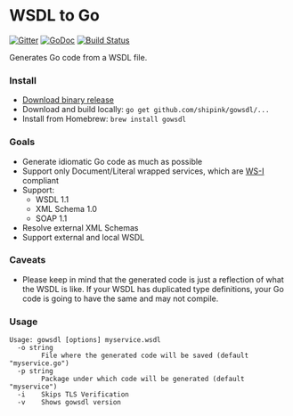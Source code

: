 # WSDL to Go

[![Gitter](https://badges.gitter.im/Join%20Chat.svg)](https://gitter.im/shipink/gowsdl?utm_source=badge&utm_medium=badge&utm_campaign=pr-badge&utm_content=badge)
[![GoDoc](https://godoc.org/github.com/shipink/gowsdl?status.svg)](https://godoc.org/github.com/shipink/gowsdl)
[![Build Status](https://travis-ci.org/shipink/gowsdl.svg?branch=master)](https://travis-ci.org/shipink/gowsdl)

Generates Go code from a WSDL file.

### Install

* [Download binary release](https://github.com/shipink/gowsdl/releases)
* Download and build locally: `go get github.com/shipink/gowsdl/...`
* Install from Homebrew: `brew install gowsdl`

### Goals
* Generate idiomatic Go code as much as possible
* Support only Document/Literal wrapped services, which are [WS-I](http://ws-i.org/) compliant
* Support:
	* WSDL 1.1
	* XML Schema 1.0
	* SOAP 1.1
* Resolve external XML Schemas
* Support external and local WSDL

### Caveats
* Please keep in mind that the generated code is just a reflection of what the WSDL is like. If your WSDL has duplicated type definitions, your Go code is going to have the same and may not compile.

### Usage
```
Usage: gowsdl [options] myservice.wsdl
  -o string
        File where the generated code will be saved (default "myservice.go")
  -p string
        Package under which code will be generated (default "myservice")
  -i    Skips TLS Verification
  -v    Shows gowsdl version
  ```
